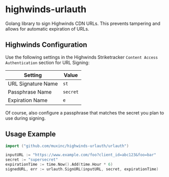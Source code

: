 # highwinds-urlauth
Golang library to sign Highwinds CDN URLs.  This prevents tampering and allows for automatic expiration of URLs.

## Highwinds Configuration
Use the following settings in the Highwinds Striketracker `Content Access Authentication` section for URL Signing:

| Setting  | Value |
| ------------- | ------------- |
| URL Signature Name  | `st`  |
| Passphrase Name  | `secret`  |
| Expiration Name  | `e`  |

Of course, also configure a passphrase that matches the secret you plan to use during signing.

##  Usage Example
```go
import ("github.com/muxinc/highwinds-urlauth/urlauth")

inputURL := "https://www.example.com/foo?client_id=abc123&foo=bar"
secret := "supersecret"
expirationTime := time.Now().Add(time.Hour * 6)
signedURL, err := urlauth.SignURL(inputURL, secret, expirationTime)
```
